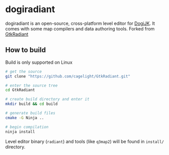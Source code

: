 dogiradiant
==========

dogiradiant is an open-source, cross-platform level editor for [DogiJK](https://github.com/cagelight/DogiJK). It comes with some map compilers and data authoring tools.
Forked from [GtkRadiant](https://github.com/TTimo/GtkRadiant)

How to build
------------

Build is only supported on Linux

```sh
# get the source
git clone "https://github.com/cagelight/GtkRadiant.git"

# enter the source tree
cd GtkRadiant

# create build directory and enter it
mkdir build && cd build

# generate build files
cmake -G Ninja ..

# begin compilation
ninja install
```

Level editor binary (`radiant`) and tools (like `q3map2`) will be found in `install/` directory. 
